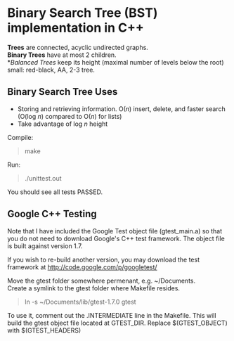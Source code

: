 # Binary Search Tree (BST) implementation in C++

**Trees** are connected, acyclic undirected graphs.   
**Binary Trees** have at most 2 children.   
**Balanced Trees* keep its height (maximal number of levels below the root) small: red-black, AA, 2-3 tree.    

## Binary Search Tree Uses
-  Storing and retrieving information. O(*n*) insert, delete, and faster search (O(log *n*) compared to O(*n*) for lists)
- Take advantage of log *n* height

Compile:   
> make

Run:   
> ./unittest.out

You should see all tests PASSED.  

## Google C++ Testing
Note that I have included the Google Test object file (gtest_main.a) 
so that you do not need to download Google's C++ test framework.
The object file is built against version 1.7.     

If you wish to re-build another version, you may download the 
test framework at http://code.google.com/p/googletest/   

Move the gtest folder somewhere permenant, e.g. ~/Documents.   
Create a symlink to the gtest folder where Makefile resides.        
> ln -s ~/Documents/lib/gtest-1.7.0 gtest  

To use it, comment out the .INTERMEDIATE line in the Makefile.
This will build the gtest object file located at GTEST_DIR.
Replace $(GTEST_OBJECT) with $(GTEST_HEADERS)